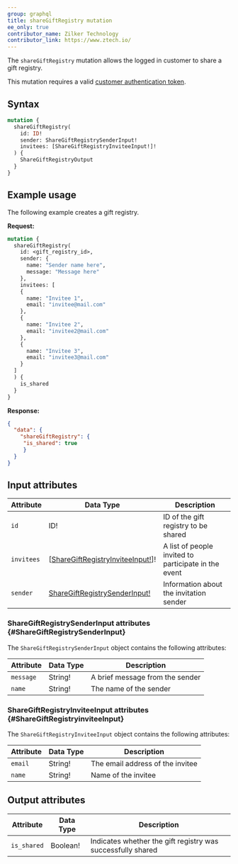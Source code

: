 ```yaml
---
group: graphql
title: shareGiftRegistry mutation
ee_only: true
contributor_name: Zilker Technology
contributor_link: https://www.ztech.io/
---
```

The `shareGiftRegistry` mutation allows the logged in customer to share a gift registry.

This mutation requires a valid [customer authentication token]({{page.baseurl}}/graphql/mutations/generate-customer-token.html).

## Syntax

```graphql
mutation {
  shareGiftRegistry(
    id: ID!
    sender: ShareGiftRegistrySenderInput!
    invitees: [ShareGiftRegistryInviteeInput!]!
  ) {
    ShareGiftRegistryOutput
  }
}
```

## Example usage

The following example creates a gift registry.

**Request:**

```graphql
mutation {
  shareGiftRegistry(
    id: <gift_registry_id>,
    sender: {
      name: "Sender name here",
      message: "Message here"
    },
    invitees: [
    {
      name: "Invitee 1",
      email: "invitee@mail.com"
    },
    {
      name: "Invitee 2",
      email: "invitee2@mail.com"
    },
    {
      name: "Invitee 3",
      email: "invitee3@mail.com"
    }
  ]
  ) {
    is_shared
  }
}
```

**Response:**

```json
{
  "data": {
    "shareGiftRegistry": {
     "is_shared": true
     }
  }
}
```

## Input attributes

Attribute |  Data Type | Description
--- | --- | ---
`id`| ID! | ID of the gift registry to be shared
`invitees`| [[ShareGiftRegistryInviteeInput!](#ShareGiftRegistryinviteeInput)]! | A list of people invited to participate in the event
`sender`| [ShareGiftRegistrySenderInput!](#ShareGiftRegistrySenderInput) | Information about the invitation sender

### ShareGiftRegistrySenderInput attributes {#ShareGiftRegistrySenderInput}

The `ShareGiftRegistrySenderInput` object contains the following attributes:

Attribute |  Data Type | Description
--- | --- | ---
`message` | String! | A brief message from the sender
`name`| String! | The name of the sender

### ShareGiftRegistryInviteeInput attributes {#ShareGiftRegistryinviteeInput}

The `ShareGiftRegistryInviteeInput` object contains the following attributes:

Attribute |  Data Type | Description
--- | --- | ---
`email` | String! | The email address of the invitee
`name`| String! | Name of the invitee

## Output attributes

Attribute |  Data Type | Description
--- | --- | ---
`is_shared` | Boolean! | Indicates whether the gift registry was successfully shared